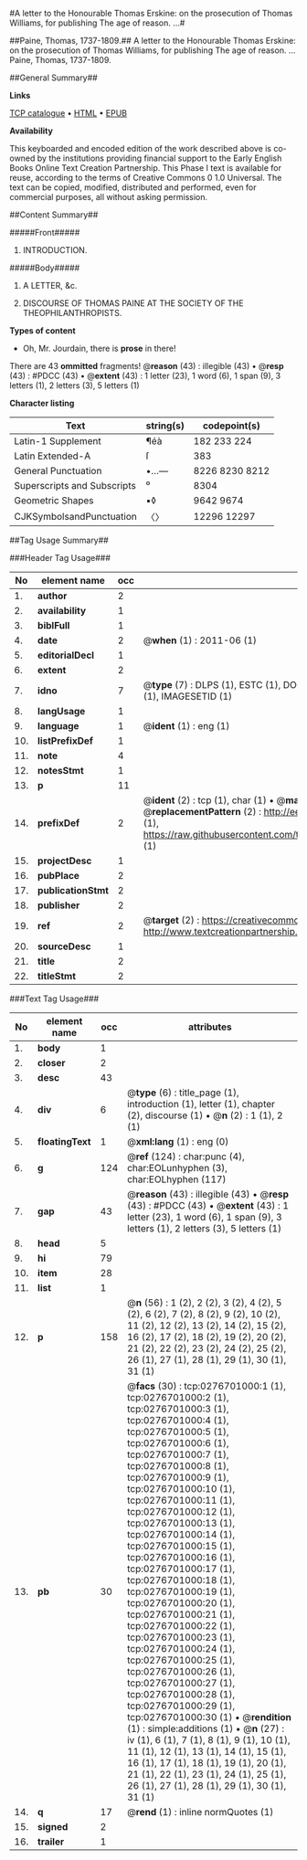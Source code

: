 #A letter to the Honourable Thomas Erskine: on the prosecution of Thomas Williams, for publishing The age of reason. ...#

##Paine, Thomas, 1737-1809.##
A letter to the Honourable Thomas Erskine: on the prosecution of Thomas Williams, for publishing The age of reason. ...
Paine, Thomas, 1737-1809.

##General Summary##

**Links**

[TCP catalogue](http://www.ota.ox.ac.uk/tcp/)  • 
[HTML](http://tei.it.ox.ac.uk/tcp/Texts-HTML/free/004/004809418.html)  • 
[EPUB](http://tei.it.ox.ac.uk/tcp/Texts-EPUB/free/004/004809418.epub)

**Availability**

This keyboarded and encoded edition of the
	       work described above is co-owned by the institutions
	       providing financial support to the Early English Books
	       Online Text Creation Partnership. This Phase I text is
	       available for reuse, according to the terms of Creative
	       Commons 0 1.0 Universal. The text can be copied,
	       modified, distributed and performed, even for
	       commercial purposes, all without asking permission.


##Content Summary##

#####Front#####

1. INTRODUCTION.

#####Body#####

1. A LETTER, &c.

1. DISCOURSE OF THOMAS PAINE AT THE SOCIETY OF THE THEOPHILANTHROPISTS.

**Types of content**

  * Oh, Mr. Jourdain, there is **prose** in there!

There are 43 **ommitted** fragments! 
 @__reason__ (43) : illegible (43)  •  @__resp__ (43) : #PDCC (43)  •  @__extent__ (43) : 1 letter (23), 1 word (6), 1 span (9), 3 letters (1), 2 letters (3), 5 letters (1)

**Character listing**


|Text|string(s)|codepoint(s)|
|---|---|---|
|Latin-1 Supplement|¶éà|182 233 224|
|Latin Extended-A|ſ|383|
|General Punctuation|•…—|8226 8230 8212|
|Superscripts             and Subscripts|⁰|8304|
|Geometric Shapes|▪◊|9642 9674|
|CJKSymbolsandPunctuation|〈〉|12296 12297|

##Tag Usage Summary##

###Header Tag Usage###

|No|element name|occ|attributes|
|---|---|---|---|
|1.|__author__|2||
|2.|__availability__|1||
|3.|__biblFull__|1||
|4.|__date__|2| @__when__ (1) : 2011-06 (1)|
|5.|__editorialDecl__|1||
|6.|__extent__|2||
|7.|__idno__|7| @__type__ (7) : DLPS (1), ESTC (1), DOCNO (1), TCP (1), GALEDOCNO (1), CONTENTSET (1), IMAGESETID (1)|
|8.|__langUsage__|1||
|9.|__language__|1| @__ident__ (1) : eng (1)|
|10.|__listPrefixDef__|1||
|11.|__note__|4||
|12.|__notesStmt__|1||
|13.|__p__|11||
|14.|__prefixDef__|2| @__ident__ (2) : tcp (1), char (1)  •  @__matchPattern__ (2) : ([0-9\-]+):([0-9IVX]+) (1), (.+) (1)  •  @__replacementPattern__ (2) : http://eebo.chadwyck.com/downloadtiff?vid=$1&page=$2 (1), https://raw.githubusercontent.com/textcreationpartnership/Texts/master/tcpchars.xml#$1 (1)|
|15.|__projectDesc__|1||
|16.|__pubPlace__|2||
|17.|__publicationStmt__|2||
|18.|__publisher__|2||
|19.|__ref__|2| @__target__ (2) : https://creativecommons.org/publicdomain/zero/1.0/ (1), http://www.textcreationpartnership.org/docs/. (1)|
|20.|__sourceDesc__|1||
|21.|__title__|2||
|22.|__titleStmt__|2||


###Text Tag Usage###

|No|element name|occ|attributes|
|---|---|---|---|
|1.|__body__|1||
|2.|__closer__|2||
|3.|__desc__|43||
|4.|__div__|6| @__type__ (6) : title_page (1), introduction (1), letter (1), chapter (2), discourse (1)  •  @__n__ (2) : 1 (1), 2 (1)|
|5.|__floatingText__|1| @__xml:lang__ (1) : eng (0)|
|6.|__g__|124| @__ref__ (124) : char:punc (4), char:EOLunhyphen (3), char:EOLhyphen (117)|
|7.|__gap__|43| @__reason__ (43) : illegible (43)  •  @__resp__ (43) : #PDCC (43)  •  @__extent__ (43) : 1 letter (23), 1 word (6), 1 span (9), 3 letters (1), 2 letters (3), 5 letters (1)|
|8.|__head__|5||
|9.|__hi__|79||
|10.|__item__|28||
|11.|__list__|1||
|12.|__p__|158| @__n__ (56) : 1 (2), 2 (2), 3 (2), 4 (2), 5 (2), 6 (2), 7 (2), 8 (2), 9 (2), 10 (2), 11 (2), 12 (2), 13 (2), 14 (2), 15 (2), 16 (2), 17 (2), 18 (2), 19 (2), 20 (2), 21 (2), 22 (2), 23 (2), 24 (2), 25 (2), 26 (1), 27 (1), 28 (1), 29 (1), 30 (1), 31 (1)|
|13.|__pb__|30| @__facs__ (30) : tcp:0276701000:1 (1), tcp:0276701000:2 (1), tcp:0276701000:3 (1), tcp:0276701000:4 (1), tcp:0276701000:5 (1), tcp:0276701000:6 (1), tcp:0276701000:7 (1), tcp:0276701000:8 (1), tcp:0276701000:9 (1), tcp:0276701000:10 (1), tcp:0276701000:11 (1), tcp:0276701000:12 (1), tcp:0276701000:13 (1), tcp:0276701000:14 (1), tcp:0276701000:15 (1), tcp:0276701000:16 (1), tcp:0276701000:17 (1), tcp:0276701000:18 (1), tcp:0276701000:19 (1), tcp:0276701000:20 (1), tcp:0276701000:21 (1), tcp:0276701000:22 (1), tcp:0276701000:23 (1), tcp:0276701000:24 (1), tcp:0276701000:25 (1), tcp:0276701000:26 (1), tcp:0276701000:27 (1), tcp:0276701000:28 (1), tcp:0276701000:29 (1), tcp:0276701000:30 (1)  •  @__rendition__ (1) : simple:additions (1)  •  @__n__ (27) : iv (1), 6 (1), 7 (1), 8 (1), 9 (1), 10 (1), 11 (1), 12 (1), 13 (1), 14 (1), 15 (1), 16 (1), 17 (1), 18 (1), 19 (1), 20 (1), 21 (1), 22 (1), 23 (1), 24 (1), 25 (1), 26 (1), 27 (1), 28 (1), 29 (1), 30 (1), 31 (1)|
|14.|__q__|17| @__rend__ (1) : inline normQuotes (1)|
|15.|__signed__|2||
|16.|__trailer__|1||
